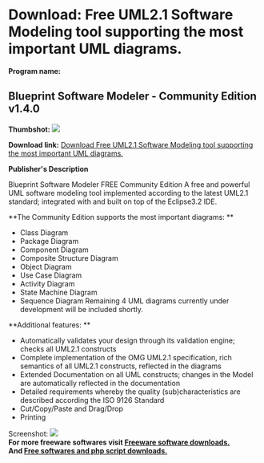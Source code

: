 # Download: Free UML2.1 Software Modeling tool supporting the most important UML diagrams.

**Program name:**

## Blueprint Software Modeler - Community Edition v1.4.0

  
**Thumbshot:** ![](http://www.freewarefiles.com/screenshot/bpsoftmodeler_md.gif)   
  
**Download link:** [Download Free UML2.1 Software Modeling tool supporting the most important UML diagrams.](http://freesoftwares.boysofts.com/Blueprint-Software-Modeler---Community-Edition-V_program_24200.html)  
  


**Publisher's Description**  
  


Blueprint Software Modeler FREE Community Edition A free and powerful UML software modeling tool implemented according to the latest UML2.1 standard; integrated with and built on top of the Eclipse3.2 IDE. 

**The Community Edition supports the most important diagrams: **

  * Class Diagram 
  * Package Diagram 
  * Component Diagram 
  * Composite Structure Diagram 
  * Object Diagram 
  * Use Case Diagram 
  * Activity Diagram 
  * State Machine Diagram 
  * Sequence Diagram Remaining 4 UML diagrams currently under development will be included shortly. 

**Additional features: **

  * Automatically validates your design through its validation engine; checks all UML2.1 constructs 
  * Complete implementation of the OMG UML2.1 specification, rich semantics of all UML2.1 constructs, reflected in the diagrams 
  * Extended Documentation on all UML constructs; changes in the Model are automatically reflected in the documentation 
  * Detailed requirements whereby the quality (sub)characteristics are described according the ISO 9126 Standard 
  * Cut/Copy/Paste and Drag/Drop 
  * Printing 

  
  
Screenshot: ![](http://www.freewarefiles.com/screenshot/bpsoftmodeler.gif)   
**For more freeware softwares visit [Freeware software downloads.](http://freesoftwares.boysofts.com/)**   
**And [Free softwares and php script downloads.](http://www.boysofts.com/)**
